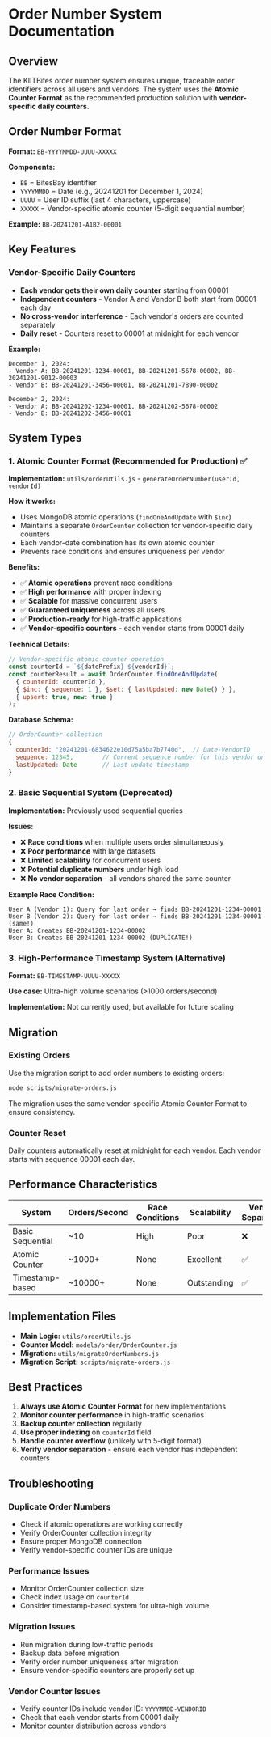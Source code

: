 # Order Number System Documentation

## Overview
The KIITBites order number system ensures unique, traceable order identifiers across all users and vendors. The system uses the **Atomic Counter Format** as the recommended production solution with **vendor-specific daily counters**.

## Order Number Format
**Format:** `BB-YYYYMMDD-UUUU-XXXXX`

**Components:**
- `BB` = BitesBay identifier
- `YYYYMMDD` = Date (e.g., 20241201 for December 1, 2024)
- `UUUU` = User ID suffix (last 4 characters, uppercase)
- `XXXXX` = Vendor-specific atomic counter (5-digit sequential number)

**Example:** `BB-20241201-A1B2-00001`

## Key Features

### Vendor-Specific Daily Counters
- **Each vendor gets their own daily counter** starting from 00001
- **Independent counters** - Vendor A and Vendor B both start from 00001 each day
- **No cross-vendor interference** - Each vendor's orders are counted separately
- **Daily reset** - Counters reset to 00001 at midnight for each vendor

**Example:**
```
December 1, 2024:
- Vendor A: BB-20241201-1234-00001, BB-20241201-5678-00002, BB-20241201-9012-00003
- Vendor B: BB-20241201-3456-00001, BB-20241201-7890-00002

December 2, 2024:
- Vendor A: BB-20241202-1234-00001, BB-20241202-5678-00002
- Vendor B: BB-20241202-3456-00001
```

## System Types

### 1. Atomic Counter Format (Recommended for Production) ✅

**Implementation:** `utils/orderUtils.js` - `generateOrderNumber(userId, vendorId)`

**How it works:**
- Uses MongoDB atomic operations (`findOneAndUpdate` with `$inc`)
- Maintains a separate `OrderCounter` collection for vendor-specific daily counters
- Each vendor-date combination has its own atomic counter
- Prevents race conditions and ensures uniqueness per vendor

**Benefits:**
- ✅ **Atomic operations** prevent race conditions
- ✅ **High performance** with proper indexing
- ✅ **Scalable** for massive concurrent users
- ✅ **Guaranteed uniqueness** across all users
- ✅ **Production-ready** for high-traffic applications
- ✅ **Vendor-specific counters** - each vendor starts from 00001 daily

**Technical Details:**
```javascript
// Vendor-specific atomic counter operation
const counterId = `${datePrefix}-${vendorId}`;
const counterResult = await OrderCounter.findOneAndUpdate(
  { counterId: counterId },
  { $inc: { sequence: 1 }, $set: { lastUpdated: new Date() } },
  { upsert: true, new: true }
);
```

**Database Schema:**
```javascript
// OrderCounter collection
{
  counterId: "20241201-6834622e10d75a5ba7b7740d",  // Date-VendorID
  sequence: 12345,        // Current sequence number for this vendor on this date
  lastUpdated: Date       // Last update timestamp
}
```

### 2. Basic Sequential System (Deprecated)

**Implementation:** Previously used sequential queries

**Issues:**
- ❌ **Race conditions** when multiple users order simultaneously
- ❌ **Poor performance** with large datasets
- ❌ **Limited scalability** for concurrent users
- ❌ **Potential duplicate numbers** under high load
- ❌ **No vendor separation** - all vendors shared the same counter

**Example Race Condition:**
```
User A (Vendor 1): Query for last order → finds BB-20241201-1234-00001
User B (Vendor 2): Query for last order → finds BB-20241201-1234-00001 (same!)
User A: Creates BB-20241201-1234-00002
User B: Creates BB-20241201-1234-00002 (DUPLICATE!)
```

### 3. High-Performance Timestamp System (Alternative)

**Format:** `BB-TIMESTAMP-UUUU-XXXXX`

**Use case:** Ultra-high volume scenarios (>1000 orders/second)

**Implementation:** Not currently used, but available for future scaling

## Migration

### Existing Orders
Use the migration script to add order numbers to existing orders:
```bash
node scripts/migrate-orders.js
```

The migration uses the same vendor-specific Atomic Counter Format to ensure consistency.

### Counter Reset
Daily counters automatically reset at midnight for each vendor. Each vendor starts with sequence 00001 each day.

## Performance Characteristics

| System | Orders/Second | Race Conditions | Scalability | Vendor Separation | Production Ready |
|--------|---------------|-----------------|-------------|-------------------|------------------|
| Basic Sequential | ~10 | High | Poor | ❌ | ❌ |
| Atomic Counter | ~1000+ | None | Excellent | ✅ | ✅ |
| Timestamp-based | ~10000+ | None | Outstanding | ✅ | ✅ |

## Implementation Files

- **Main Logic:** `utils/orderUtils.js`
- **Counter Model:** `models/order/OrderCounter.js`
- **Migration:** `utils/migrateOrderNumbers.js`
- **Migration Script:** `scripts/migrate-orders.js`

## Best Practices

1. **Always use Atomic Counter Format** for new implementations
2. **Monitor counter performance** in high-traffic scenarios
3. **Backup counter collection** regularly
4. **Use proper indexing** on `counterId` field
5. **Handle counter overflow** (unlikely with 5-digit format)
6. **Verify vendor separation** - ensure each vendor has independent counters

## Troubleshooting

### Duplicate Order Numbers
- Check if atomic operations are working correctly
- Verify OrderCounter collection integrity
- Ensure proper MongoDB connection
- Verify vendor-specific counter IDs are unique

### Performance Issues
- Monitor OrderCounter collection size
- Check index usage on `counterId`
- Consider timestamp-based system for ultra-high volume

### Migration Issues
- Run migration during low-traffic periods
- Backup data before migration
- Verify order number uniqueness after migration
- Ensure vendor-specific counters are properly set up

### Vendor Counter Issues
- Verify counter IDs include vendor ID: `YYYYMMDD-VENDORID`
- Check that each vendor starts from 00001 daily
- Monitor counter distribution across vendors 